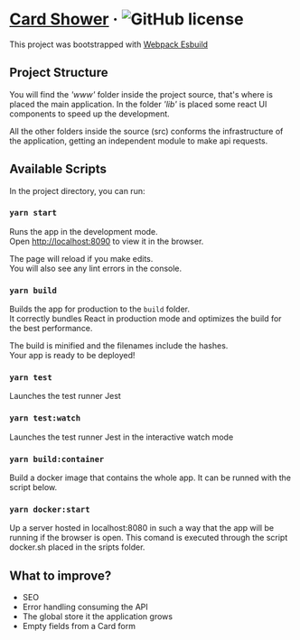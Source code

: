 # [Card Shower](https://github.com/efscomplex/card-showcase) &middot; ![GitHub license](https://img.shields.io/badge/license-MIT-blue.svg)

This project was bootstrapped with [Webpack Esbuild](https://github.com/efscomplex/webpack-esbuild)

## Project Structure

You will find the _'www'_ folder inside the project source, that's where is placed the main application. In the folder _'lib'_ is placed some react UI components to speed up the development.

All the other folders inside the source (src) conforms the infrastructure of the application, getting an independent module to make api requests.

## Available Scripts

In the project directory, you can run:

### `yarn start`

Runs the app in the development mode.\
Open [http://localhost:8090](http://localhost:3000) to view it in the browser.

The page will reload if you make edits.\
You will also see any lint errors in the console.

### `yarn build`

Builds the app for production to the `build` folder.\
It correctly bundles React in production mode and optimizes the build for the best performance.

The build is minified and the filenames include the hashes.\
Your app is ready to be deployed!

### `yarn test`

Launches the test runner Jest

### `yarn test:watch`

Launches the test runner Jest in the interactive watch mode

### `yarn build:container`

Build a docker image that contains the whole app. It can be runned with the script below.

### `yarn docker:start`

Up a server hosted in localhost:8080 in such a way that the app will be running if the browser is open.
This comand is executed through the script docker.sh placed in the sripts folder.

## What to improve?

-   SEO
-   Error handling consuming the API
-   The global store it the application grows
-   Empty fields from a Card form
